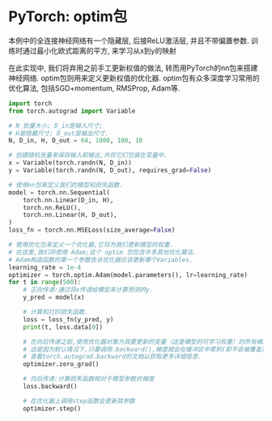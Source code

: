 # PyTorch: optim包

本例中的全连接神经网络有一个隐藏层, 后接ReLU激活层, 并且不带偏置参数. 训练时通过最小化欧式距离的平方, 来学习从x到y的映射

在此实现中, 我们将弃用之前手工更新权值的做法, 转而用PyTorch的nn包来搭建神经网络. optim包则用来定义更新权值的优化器. optim包有众多深度学习常用的优化算法, 包括SGD+momentum, RMSProp, Adam等.

```py
import torch
from torch.autograd import Variable

# N 批量大小; D_in是输入尺寸;
# H是隐藏尺寸; D_out是输出尺寸.
N, D_in, H, D_out = 64, 1000, 100, 10

# 创建随机张量来保存输入和输出,并将它们包装在变量中.
x = Variable(torch.randn(N, D_in))
y = Variable(torch.randn(N, D_out), requires_grad=False)

# 使用nn包来定义我们的模型和损失函数.
model = torch.nn.Sequential(
    torch.nn.Linear(D_in, H),
    torch.nn.ReLU(),
    torch.nn.Linear(H, D_out),
)
loss_fn = torch.nn.MSELoss(size_average=False)

# 使用优化包来定义一个优化器,它将为我们更新模型的权重.
# 在这里,我们将使用 Adam;这个 optim 包包含许多其他优化算法.
# Adam构造函数的第一个参数告诉优化器应该更新哪个Variables.
learning_rate = 1e-4
optimizer = torch.optim.Adam(model.parameters(), lr=learning_rate)
for t in range(500):
    # 正向传递:通过将x传递给模型来计算预测的y.
    y_pred = model(x)

    # 计算和打印损失函数.
    loss = loss_fn(y_pred, y)
    print(t, loss.data[0])

    # 在向后传递之前,使用优化器对象为其要更新的变量（这是模型的可学习权重）的所有梯度归零.
    # 这是因为默认情况下,只要调用.backward(),梯度就会在缓冲区中累积(即不会被覆盖).
    # 查看torch.autograd.backward的文档以获取更多详细信息.
    optimizer.zero_grad()

    # 向后传递:计算损失函数相对于模型参数的梯度
    loss.backward()

    # 在优化器上调用step函数会更新其参数
    optimizer.step()

```
